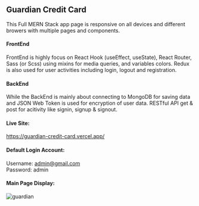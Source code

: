 ## Guardian Credit Card

This Full MERN Stack app page is responsive on all devices and different browers with multiple pages and components.

#### FrontEnd
FrontEnd is highly focus on React Hook (useEffect, useState), React Router, Sass (or Scss) using mixins for media queries, and variables colors. Redux is also used for user activities including login, logout and registration.

#### BackEnd
While the BackEnd is mainly about connecting to MongoDB for saving data and JSON Web Token is used for encryption of user data. RESTful API get & post for acitivity like signin, signup & signout.

#### Live Site: 
https://guardian-credit-card.vercel.app/

#### Default Login Account: <br />
Username: admin@gmail.com <br />
Password: admin <br />

#### Main Page Display:
![guardian](https://user-images.githubusercontent.com/15988182/219907086-0c4c10da-6cd3-4e26-9d4e-eb5aba60f9f4.JPG)
